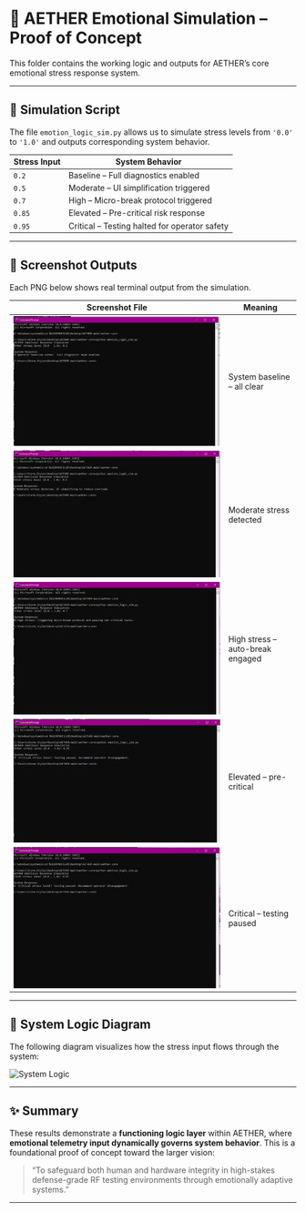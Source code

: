 # 🧠 AETHER Emotional Simulation – Proof of Concept

This folder contains the working logic and outputs for AETHER’s core emotional stress response system.

---

## 🧪 Simulation Script

The file `emotion_logic_sim.py` allows us to simulate stress levels from `'0.0'` to `'1.0'` and outputs corresponding system behavior.

| Stress Input | System Behavior |
|--------------|------------------|
| `0.2`        | Baseline – Full diagnostics enabled |
| `0.5`        | Moderate – UI simplification triggered |
| `0.7`        | High – Micro-break protocol triggered |
| `0.85`       | Elevated – Pre-critical risk response |
| `0.95`       | Critical – Testing halted for operator safety |

---

## 📸 Screenshot Outputs

Each PNG below shows real terminal output from the simulation.

| Screenshot File | Meaning |
|-----------------|---------|
| ![0.2](media/POC%20-%20Similation%20-%200.2.png) | System baseline – all clear |
| ![0.5](media/POC%20-%20Similation%20-%200.5.png) | Moderate stress detected |
| ![0.7](media/POC%20-%20Similation%20-%200.7.png) | High stress – auto-break engaged |
| ![0.85](media/POC%20-%20Similation%20-%200.85.png) | Elevated – pre-critical |
| ![0.95](media/POC%20-%20Similation%20-%200.95.png) | Critical – testing paused |

---

## 🧩 System Logic Diagram

The following diagram visualizes how the stress input flows through the system:

![System Logic](media/AETHER_system_logic_diagram.png)

---

## ✨ Summary

These results demonstrate a **functioning logic layer** within AETHER, where **emotional telemetry input dynamically governs system behavior**. This is a foundational proof of concept toward the larger vision:

> “To safeguard both human and hardware integrity in high-stakes defense-grade RF testing environments through emotionally adaptive systems.”

---

